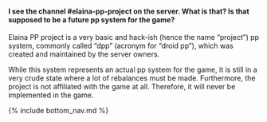 #### I see the channel #elaina-pp-project on the server. What is that? Is that supposed to be a future pp system for the game?

Elaina PP project is a very basic and hack-ish (hence the name “project”) pp system, commonly called “dpp” (acronym for “droid pp”), which was created and maintained by the server owners.

While this system represents an actual pp system for the game, it is still in a very crude state where a lot of rebalances must be made. Furthermore, the project is not affiliated with the game at all. Therefore, it will never be implemented in the game.

<!-- Don't touch this part thank you -->
{% include bottom_nav.md %}
